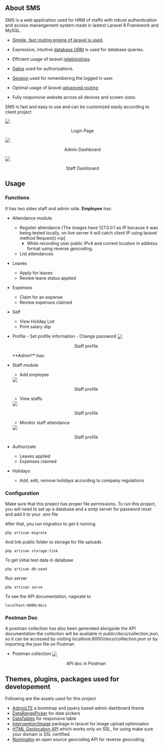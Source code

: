## About SMS

SMS is a web application used for HRM of staffs with robust authentication and access manangement system made in lastest Laravel 8 Framework and MySQL.

-   [Simple, fast routing engine of laravel is used](https://laravel.com/docs/routing).

-   Expressive, intuitive [database ORM](https://laravel.com/docs/eloquent) is used for database queries.
-   Efficient usage of laravel [relationships](https://laravel.com/docs/7.x/eloquent-relationships).

-   [Gates](https://laravel.com/docs/7.x/authorization) used for authorizations.
-   [Session](https://laravel.com/docs/7.x/session) used for remembering the logged in user.
-   Optimal usage of laravel [advanced routing](https://laravel.com/docs/4.2/routing)
-   Fully responsive website across all devices and screen sizes.

SMS is fast and easy to use and can be customized easily according to client project

<img src="./readme_images/login.png" align="center">
<p align="center">Login Page</p>

<img src="./readme_images/admin.index.png" align="center">
<p align="center">Admin Dashboard</p>

<img src="./readme_images/employee.index.png" align="center">
<p align="center">Staff Dashboard</p>

## Usage

### Functions

It has two sides staff and admin side.
**Employee** has:

-   Attendance module
    -   Register attendance [The images have 127.0.0.1 as IP because it was being tested locally, on live server it will catch client IP using laravel method Request()->ip]
        -   While recording user public IPv4 and current location in address format using reverse geocoding.
    -   List attendances
-   Leaves
    -   Apply for leaves
    -   Review leave status applied
-   Expenses
    -   Claim for an expense
    -   Review expenses claimed
-   Self
    -   View Holiday List
    -   Print salary slip
-   Profile - Set profile information - Change password
    <img src="./readme_images/employee.profile.png" align="center">
    <p align="center">Staff profile</p>
    **Admin** has:
-   Staff module

    -   Add employee
    <img src="./readme_images/admin.add.employee.png" align="center">
    <p align="center">Staff profile</p>

    -   View staffs
    <img src="./readme_images/admin.list.employee.png" align="center">
    <p align="center">Staff profile</p>

    -   Monitor staff attendance
    <img src="./readme_images/admin.attendance.employee.png" align="center">
    <p align="center">Staff profile</p>

-   Authorizate
    -   Leaves applied
    -   Expenses claimed
-   Holidays
    -   Add, edit, remove holidays according to company regulations

### Configuration

Make sure that this project has proper file permissions.
To run this project, you will need to set up a database and a smtp server for password reset and add it to your .env file

After that, you run migration to get it running.

```console
php artisan migrate
```

And link public folder to storage for file uploads

```console
php artisan storage:link
```

To get initial test data in database

```console
php artisan db:seed
```

Run server

```console
php artisan serve
```

To see the API documentation, nagivate to

```console
localhost:8000/docs
```

### Postman Doc

A postman collection has also been generated alongside the API documentation
the collection will be available in public/docs/collection.json, so it can be accessed by visiting localhost:8000/docs/colllection.json or by importing the json file on Postman

-   Postman collection
    <img src="./readme_images/postman.png" align="center">
    <p align="center">API doc in Postman</p>

## Themes, plugins, packages used for developement

Following are the assets used for this project

-   [AdminLTE](https://adminlte.io/) a bootstrap and jquery based admin dashboard theme
-   [DataRangePicker](https://www.daterangepicker.com/) for date pickers
-   [DataTables](https://datatables.net/) for responsive table
-   [Intervention/Image](http://image.intervention.io/getting_started/installation) package in laravel for image upload optimisaton
-   [HTML Geolocation API](https://www.w3schools.com/html/html5_geolocation.asp) which works only on SSL, for using make sure your domain is SSL certified.
-   [Nominatim](https://nominatim.org/) an open source geocoding API for reverse geocoding.
